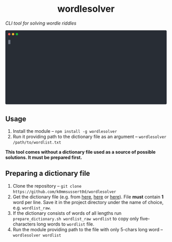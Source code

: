 <h1 style="text-align: center;">
wordlesolver
</h1>

*CLI tool for solving wordle riddles*

![Demo animation](./demo.svg)

## Usage
1. Install the module – `npm install -g wordlesolver`
2. Run it providing path to the dictionary file as an argument – `wordlesolver /path/to/wordlist.txt`

**This tool comes without a dictionary file used as a source of possible solutions. It must be prepared first.**

## Preparing a dictionary file
1. Clone the repository – `git clone https://github.com/k0mmsussert0d/wordlesolver`
2. Get the dictionary file (e.g. from [here](https://github.com/dwyl/english-words), [here](https://github.com/jeremy-rifkin/Wordlist) or [here](http://www-personal.umich.edu/~jlawler/wordlist.html)). File **must** contain **1** word per line. Save it in the project directory under the name of choice, e.g. `wordlist_raw`.
3. If the dictionary consists of words of all lengths run `prepare_dictionary.sh wordlist_raw wordlist` to copy only five-characters long words to `wordlist` file.
4. Run the module providing path to the file with only 5-chars long word – `wordlesolver wordlist`
